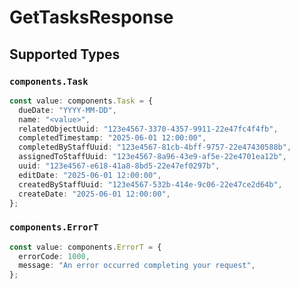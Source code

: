 # GetTasksResponse


## Supported Types

### `components.Task`

```typescript
const value: components.Task = {
  dueDate: "YYYY-MM-DD",
  name: "<value>",
  relatedObjectUuid: "123e4567-3370-4357-9911-22e47fc4f4fb",
  completedTimestamp: "2025-06-01 12:00:00",
  completedByStaffUuid: "123e4567-81cb-4bff-9757-22e47430588b",
  assignedToStaffUuid: "123e4567-8a96-43e9-af5e-22e4701ea12b",
  uuid: "123e4567-e618-41a8-8bd5-22e47ef0297b",
  editDate: "2025-06-01 12:00:00",
  createdByStaffUuid: "123e4567-532b-414e-9c06-22e47ce2d64b",
  createDate: "2025-06-01 12:00:00",
};
```

### `components.ErrorT`

```typescript
const value: components.ErrorT = {
  errorCode: 1000,
  message: "An error occurred completing your request",
};
```

